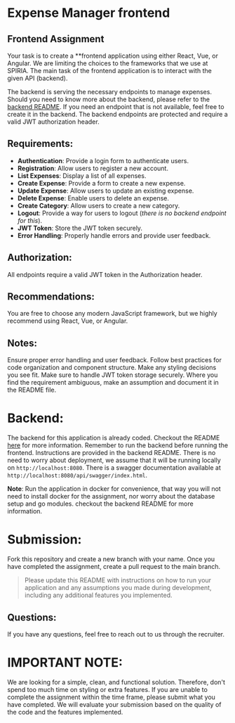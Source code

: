 # Expense Manager frontend

## Frontend Assignment
Your task is to create a **frontend application using either React, Vue, or Angular.
We are limiting the choices to the frameworks that we use at SPIRIA. 
The main task of the frontend application is to interact with the given API (backend). 

The backend is serving the necessary endpoints to manage expenses. 
Should you need to know more about the backend, please refer to the [backend README](../backend/README.md).
If you need an endpoint that is not available, feel free to create it in the backend.
The backend endpoints are protected and require a valid JWT authorization header.

## Requirements:
- **Authentication**: Provide a login form to authenticate users.
- **Registration**: Allow users to register a new account.
- **List Expenses**: Display a list of all expenses.
- **Create Expense**: Provide a form to create a new expense.
- **Update Expense**: Allow users to update an existing expense.
- **Delete Expense**: Enable users to delete an expense.
- **Create Category**: Allow users to create a new category.
- **Logout**: Provide a way for users to logout (_there is no backend endpoint for this_).
- **JWT Token**: Store the JWT token securely.
- **Error Handling**: Properly handle errors and provide user feedback.

## Authorization:
All endpoints require a valid JWT token in the Authorization header.

## Recommendations:
You are free to choose any modern JavaScript framework, but we highly recommend using React, Vue, or Angular.

## Notes:
Ensure proper error handling and user feedback.
Follow best practices for code organization and component structure.
Make any styling decisions you see fit.
Make sure to handle JWT token storage securely.
Where you find the requirement ambiguous, make an assumption and document it in the README file.

# Backend:
The backend for this application is already coded. 
Checkout the README [here](../backend/README.md) for more information. 
Remember to run the backend before running the frontend. Instructions are provided in the backend README.
There is no need to worry about deployment, we assume that it will be running locally on `http://localhost:8080`.
There is a swagger documentation available at `http://localhost:8080/api/swagger/index.html`.

**Note**: Run the application in docker for convenience, that way you will not need to install docker for the assignment, 
nor worry about the database setup and go modules. checkout the backend README for more information.


# Submission:
Fork this repository and create a new branch with your name.
Once you have completed the assignment, create a pull request to the main branch.

> Please update this README with instructions on how to run your application and 
any assumptions you made during development, including any additional features you implemented.

## Questions:
If you have any questions, feel free to reach out to us through the recruiter.

# IMPORTANT NOTE:
We are looking for a simple, clean, and functional solution. Therefore, don't spend too much time on styling or extra features. 
If you are unable to complete the assignment within the time frame, please submit what you have completed. 
We will evaluate your submission based on the quality of the code and the features implemented.